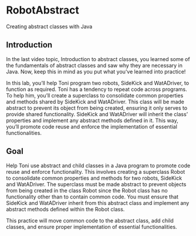 # RobotAbstract
Creating abstract classes with Java

## Introduction
In the last video topic, Introduction to abstract classes, you learned some of the fundamentals of abstract classes and saw why they are necessary in Java. Now, keep this in mind as you put what you’ve learned into practice!

In this lab, you’ll help Toni program two robots, SideKick and WatADriver, to function as required. Toni has a tendency to repeat code across programs. To help him, you’ll create a superclass to consolidate common properties and methods shared by SideKick and WatADriver. This class will be made abstract to prevent its object from being created, ensuring it only serves to provide shared functionality. SideKick and WatADriver will inherit the class’ properties and implement any abstract methods defined in it. This way, you’ll promote code reuse and enforce the implementation of essential functionalities.

## Goal
Help Toni use abstract and child classes in a Java program to promote code reuse and enforce functionality. This involves creating a superclass Robot to consolidate common properties and methods for two robots, SideKick and WatADriver. The superclass must be made abstract to prevent objects from being created in the class Robot since the Robot class has no functionality other than to contain common code. You must ensure that SideKick and WatADriver inherit from this abstract class and implement any abstract methods defined within the Robot class. 

This practice will move common code to the abstract class, add child classes, and ensure proper implementation of essential functionalities.
